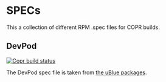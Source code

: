 # SPECs

This a collection of different RPM .spec files for COPR builds.

## DevPod

[![Copr build status](https://copr.fedorainfracloud.org/coprs/chronoscrat/devpod/package/devpod/status_image/last_build.png)](https://copr.fedorainfracloud.org/coprs/chronoscrat/devpod/package/devpod/)

The DevPod spec file is taken from [the uBlue packages](https://github.com/ublue-os/packages/blob/main/staging/devpod/devpod.spec).